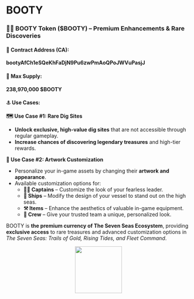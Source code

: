 # BOOTY

### **🏴‍☠️ BOOTY Token ($BOOTY) – Premium Enhancements & Rare Discoveries**

#### **🔹 Contract Address (CA):**

**bootyAfCh1eSQeKhFaDjN9Pu6zwPmAoQPoJWVuPasjJ**

#### **🔹 Max Supply:**

**238,970,000 $BOOTY**

#### **⚓ Use Cases:**

**🗺️ Use Case #1: Rare Dig Sites**

* **Unlock exclusive, high-value dig sites** that are not accessible through regular gameplay.
* **Increase chances of discovering legendary treasures** and high-tier rewards.

**🎨 Use Case #2: Artwork Customization**

* Personalize your in-game assets by changing their **artwork and appearance**.
* Available customization options for:
  * **🏴‍☠️ Captains** – Customize the look of your fearless leader.
  * **🚢 Ships** – Modify the design of your vessel to stand out on the high seas.
  * **⚒️ Items** – Enhance the aesthetics of valuable in-game equipment.
  * **🧭 Crew** – Give your trusted team a unique, personalized look.

BOOTY is **the premium currency of The Seven Seas Ecosystem**, providing **exclusive access** to rare treasures and advanced customization options in _The Seven Seas: Trails of Gold, Rising Tides, and Fleet Command_.

<div align="center"><img src="../docs/tokenomics/img/rum.png" alt="" width="128"></div>

